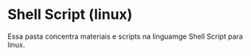 # Shell Script (linux)

Essa pasta concentra materiais e scripts na linguamge Shell Script para linux.

